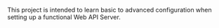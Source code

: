 This project is intended to learn basic to advanced configuration when setting up a functional Web API Server.
